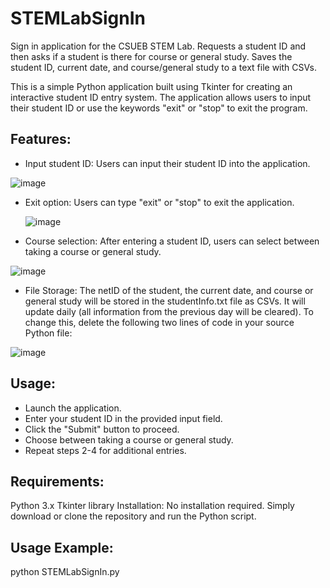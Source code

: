 # STEMLabSignIn
Sign in application for the CSUEB STEM Lab. Requests a student ID and then asks if a student is there for course or general study. Saves the student ID, current date, and course/general study to a text file with CSVs. 

This is a simple Python application built using Tkinter for creating an interactive student ID entry system. The application allows users to input their student ID or use the keywords "exit" or "stop" to exit the program.

## Features:
* Input student ID: Users can input their student ID into the application.
  
![image](https://github.com/kwebb31/STEMLabSignIn/assets/121592902/208e8e20-615a-410d-a016-d8c2e93a2717)

* Exit option: Users can type "exit" or "stop" to exit the application.
  
  ![image](https://github.com/kwebb31/STEMLabSignIn/assets/121592902/29bb0bde-1ffa-42e8-83d3-35fb853e950e)

* Course selection: After entering a student ID, users can select between taking a course or general study.
  
![image](https://github.com/kwebb31/STEMLabSignIn/assets/121592902/fc564f90-9d61-467d-aa22-590508c1f4d7)

* File Storage: The netID of the student, the current date, and course or general study will be stored in the studentInfo.txt file as CSVs. It will update daily (all information from the previous day will be cleared). To change this, delete the following two lines of code in your source Python file: 

![image](https://github.com/kwebb31/STEMLabSignIn/assets/121592902/524ed8d5-0d25-452f-bea5-94f7c6044445)

## Usage:
* Launch the application.
* Enter your student ID in the provided input field.
* Click the "Submit" button to proceed.
* Choose between taking a course or general study.
* Repeat steps 2-4 for additional entries.


## Requirements:
Python 3.x
Tkinter library
Installation:
No installation required. Simply download or clone the repository and run the Python script.

## Usage Example:
python STEMLabSignIn.py
